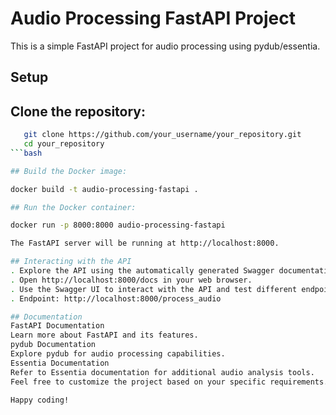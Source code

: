 # Audio Processing FastAPI Project

This is a simple FastAPI project for audio processing using pydub/essentia.

## Setup

## Clone the repository:
```bash
   git clone https://github.com/your_username/your_repository.git
   cd your_repository
```bash

## Build the Docker image:

docker build -t audio-processing-fastapi .

## Run the Docker container:

docker run -p 8000:8000 audio-processing-fastapi

The FastAPI server will be running at http://localhost:8000.

## Interacting with the API
. Explore the API using the automatically generated Swagger documentation:
. Open http://localhost:8000/docs in your web browser.
. Use the Swagger UI to interact with the API and test different endpoints.
. Endpoint: http://localhost:8000/process_audio

## Documentation
FastAPI Documentation
Learn more about FastAPI and its features.
pydub Documentation
Explore pydub for audio processing capabilities.
Essentia Documentation
Refer to Essentia documentation for additional audio analysis tools.
Feel free to customize the project based on your specific requirements. If you encounter any issues or have questions, refer to the official documentation for each library or framework.

Happy coding!